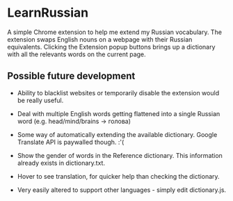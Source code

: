 # LearnRussian

A simple Chrome extension to help me extend my Russian vocabulary. The extension swaps English nouns on a webpage with their Russian equivalents. Clicking the Extension popup buttons brings up a dictionary with all the relevants words on the current page.

## Possible future development

* Ability to blacklist websites or temporarily disable the extension would be really useful.

* Deal with multiple English words getting flattened into a single Russian word (e.g. head/mind/brains -> голова)

* Some way of automatically extending the available dictionary. Google Translate API is paywalled though. :'(

* Show the gender of words in the Reference dictionary. This information already exists in dictionary.txt.

* Hover to see translation, for quicker help than checking the dictionary.

* Very easily altered to support other languages - simply edit dictionary.js.
